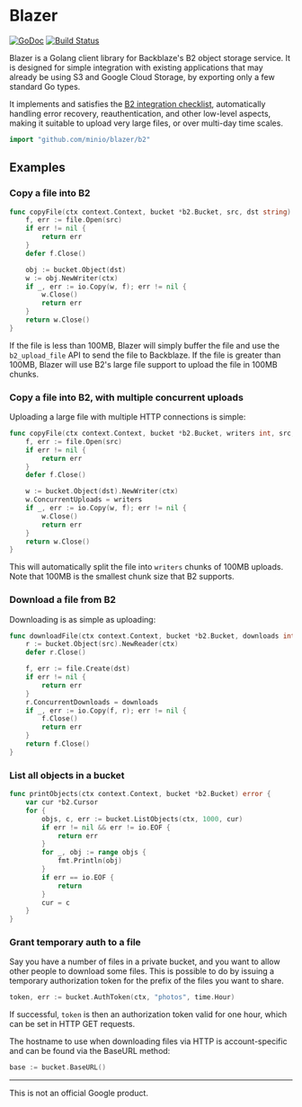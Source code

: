 Blazer
====

[![GoDoc](https://godoc.org/github.com/minio/blazer/b2?status.svg)](https://godoc.org/github.com/minio/blazer/b2)
[![Build Status](https://travis-ci.org/minio/blazer.svg)](https://travis-ci.org/minio/blazer)

Blazer is a Golang client library for Backblaze's B2 object storage service.
It is designed for simple integration with existing applications that may
already be using S3 and Google Cloud Storage, by exporting only a few standard
Go types.

It implements and satisfies the [B2 integration
checklist](https://www.backblaze.com/b2/docs/integration_checklist.html),
automatically handling error recovery, reauthentication, and other low-level
aspects, making it suitable to upload very large files, or over multi-day time
scales.

```go
import "github.com/minio/blazer/b2"
```

## Examples

### Copy a file into B2

```go
func copyFile(ctx context.Context, bucket *b2.Bucket, src, dst string) error {
	f, err := file.Open(src)
	if err != nil {
		return err
	}
	defer f.Close()

	obj := bucket.Object(dst)
	w := obj.NewWriter(ctx)
	if _, err := io.Copy(w, f); err != nil {
		w.Close()
		return err
	}
	return w.Close()
}
```

If the file is less than 100MB, Blazer will simply buffer the file and use the
`b2_upload_file` API to send the file to Backblaze.  If the file is greater
than 100MB, Blazer will use B2's large file support to upload the file in 100MB
chunks.

### Copy a file into B2, with multiple concurrent uploads

Uploading a large file with multiple HTTP connections is simple:

```go
func copyFile(ctx context.Context, bucket *b2.Bucket, writers int, src, dst string) error {
	f, err := file.Open(src)
	if err != nil {
		return err
	}
	defer f.Close()

	w := bucket.Object(dst).NewWriter(ctx)
	w.ConcurrentUploads = writers
	if _, err := io.Copy(w, f); err != nil {
		w.Close()
		return err
	}
	return w.Close()
}
```

This will automatically split the file into `writers` chunks of 100MB uploads.
Note that 100MB is the smallest chunk size that B2 supports.

### Download a file from B2

Downloading is as simple as uploading:

```go
func downloadFile(ctx context.Context, bucket *b2.Bucket, downloads int, src, dst string) error {
	r := bucket.Object(src).NewReader(ctx)
	defer r.Close()

	f, err := file.Create(dst)
	if err != nil {
		return err
	}
	r.ConcurrentDownloads = downloads
	if _, err := io.Copy(f, r); err != nil {
		f.Close()
		return err
	}
	return f.Close()
}
```

### List all objects in a bucket

```go
func printObjects(ctx context.Context, bucket *b2.Bucket) error {
	var cur *b2.Cursor
	for {
		objs, c, err := bucket.ListObjects(ctx, 1000, cur)
		if err != nil && err != io.EOF {
			return err
		}
		for _, obj := range objs {
			fmt.Println(obj)
		}
		if err == io.EOF {
			return
		}
		cur = c
	}
}
```

### Grant temporary auth to a file

Say you have a number of files in a private bucket, and you want to allow other
people to download some files.  This is possible to do by issuing a temporary
authorization token for the prefix of the files you want to share.

```go
token, err := bucket.AuthToken(ctx, "photos", time.Hour)
```

If successful, `token` is then an authorization token valid for one hour, which
can be set in HTTP GET requests.

The hostname to use when downloading files via HTTP is account-specific and can
be found via the BaseURL method:

```go
base := bucket.BaseURL()
```

---

This is not an official Google product.
